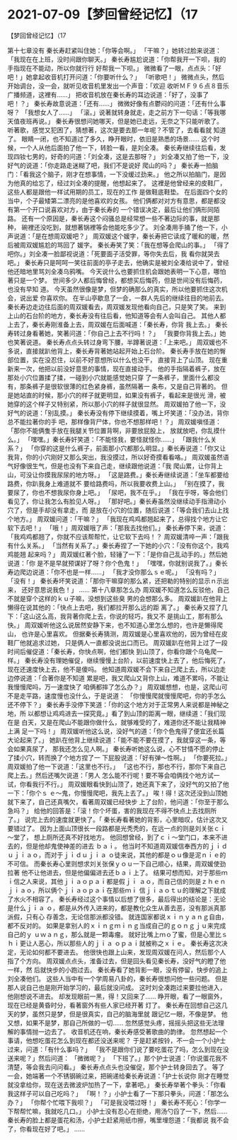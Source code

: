 # 2021-07-09【梦回曾经记忆】（17



【梦回曾经记忆】（17



第十七章没有
秦长寿赶紧叫住她：「你等会啊。」
「干嘛？」她转过脸来说道：「我现在在上班，没时间跟你聊天。」
秦长寿尴尬说道：「你帮我开一下呗，我的手指现在不能动，所以你就行行 好帮我一下呗。」
微微看了一眼，点点头：「好吧！」她拿起收音机打开问道：「你要听什么？」
「听歌吧！」
微微点头，然后开始调台，没一会，就听见收音机里发出一个声音：「欢迎 收听ＭＦ９６点８音乐广播频道，这裡有……」
把收音机放在秦长寿的耳边说道：「好了，没事了吧！？」
秦长寿故意说道：「还有……」
微微好像有点鬱闷的问道：「还有什么事呀？
「我想女人了……」
「滚。」说著就转身就走，走之前方下一句话：「等我哪天值夜班再说。」
秦长寿很想问她哪天，但是她已走远，无奈之下只能听歌了。
听著歌，感觉又犯困了，猜想著，这次是要去那一年呢？不管了，去看看就 知道了。
眼睛一闭，也不知道过了多久，睁开眼时，依旧是熟悉的场景……
这个时候，一个人从他后面拍了他一下，转脸一看，是刘全凑。
秦长寿继续往后看，发现四钕七男的，好奇的问道：「刘全凑，这是去那呀？」
刘全凑又拍了他一下，没好气的说道：「你走路走迷糊了吧，我们不是说好 爬山的吗？」
秦长寿一拍脑门：「看我这个脑子，刚才在想事情，一下没缓过劲来。」
他之所以拍脑门，是因为他真的给忘了，经过刘全凑的提醒，他想起来了。
这裡是他曾经来的皮鞋厂，这些人都是跟他一样试用期的员工，现在的工作 是做鞋底鞋垫。
在后面四个女的当中，个子最矮第二漂亮的是他喜欢的女孩。
他们俩都对对方有意思，都是都没有第一个开口说喜欢对方，由于秦长寿的 一个错误决定，最后让他们俩形同陌路。
还有一个原因是，秦长寿这个闷骚总是经常想一些不著边际的事，就是那种， 碗裡还没吃到，就想著锅裡等会他能吃多少了。
刘全凑用手捅了他一下，小声说道：「是在想周双媛吧？」
周双媛这个媛字，秦长寿把它读成了暖和的暖，然后被周双媛尴尬的骂回了 媛字。
秦长寿笑了笑：「我在想等会爬山的事。」
「得了吧你。」刘全凑一脸鄙视说道：「死要面子活受罪，等你失去后，我 看你就哭去吧。」
秦长寿只是呵呵一笑往前面的亭子走去，他确实是被刘全凑给说中了，曾经 他还暗地里骂刘全凑乌鸦嘴。
今天说什么也要抓住机会跟她表明一下心意，哪怕著只是一个梦。
世间多少人都后悔曾经，都想买后悔药，但是世间没有后悔药，也没有早知 道。
今天虽然很像是梦，但梦的确那么的真实，所以他要抓住这次机会，说出爱 你喜欢你。
在半山亭歇息了一会，一群人先后的继续往目的地前去。
秦长寿边走边往后面的周双媛看去，周双媛发现他看向自己，只是笑了笑。
来到上山的石台阶的地方，秦长寿没有往后看，他知道等会有人会叫自己。
其他人都上去了，秦长寿刚淮备上去，周双媛在后面喊道：「秦长寿，你背 我上去。」
秦长寿转过身看著她，笑著问道：「你自己上去不行吗！？」
「我要你背我上去。」她也笑著说道。
秦长寿点点头转过身弯下腰，半蹲著说道：「上来吧。」
周双媛也不多说，直接就趴他背上，秦长寿背著她站起开始上石台阶。
秦长寿手放在她的臀部位置，实在没忍住，以前不好意想所以什么也没干， 直接背上了山顶。
现在重新来一次，他把以前没好意思的事情，现在直接动手。
他的手指隔着裤子，放在那处小穴位置揉了揉，一碰到小穴就能感觉她只穿 了一条裤子，里面什么都没有，那条裤子是很软很薄的红色紧身裤，虽然隔著一 条布，又是自己背著的。
但是她站直的时候，那小穴的样子就更明显，如果没有裤子，看起来是很光 滑，被她穿的这个样子又特别紧，所以那小穴的样子就很显然。
周双媛拍了他一下，没好气的说道：「别乱摸。」
秦长寿没有停下继续摸着，嘴上坏笑道：「没办法，背你总不能拉著你的手 吧，那样像背尸体，你也不想那样吧！？」
周双媛嗔怪道：「那你不能俩隻手放在我腿关节位置背啊，非要放屁股上， 放就放吧，你乱摸什么。」
「嘿嘿。」秦长寿奸笑道：「不能怪我，要怪就怪你……」
「跟我什么关系？」
「你穿的这是什么裤子，前面那小穴都那么明显。」秦长寿说道：「你又让 我背，你的小穴刚好又那么突出，我没摸过，所以好奇摸看看咯。」
周双媛虽然语气好像很生气，但是也没有下来自己走，继续跟他说道：「我 爬山累，让你背上山，可没让你摸我尿尿的地方呀。」
「这是路费。」秦长寿继续说道：「坐车都要给路费，你趴我身上难道就不 要给路费吗，所以我要收费上山。」
「别在摸了，我要尿了，你也不想我尿你身上吧。」
「尿吧，我不在乎。」
「我在乎呀，等会他们看见了，你让我怎么有脸见人呀。」
「那好吧。」秦长寿虽然没继续动手指滑动小穴了，但是手却没有拿走，而 是放在小穴的位置，随后说道：「等会我们去山上找个地方。」
周双媛问道：「干嘛？」
「我现在鸡鸡都翘起来了，总得找个地方让它软下去吧！」
「哦！」周双媛哦了声：「那我去找他们。」
秦长寿停下来，说道：「我鸡鸡都翘了，你就不应该帮帮忙，让它软下去吗！？
周双媛清啐一声：「跟我有什么关系。」
「当然有关系了。」秦长寿捏了一下她的小穴：「没有你这个，我鸡鸡能翘 起来吗？」
周双媛红著个脸，轻锤了一下：「是你自己乱动手的。」然后她说道：「你 是不是早就预谋好了呀？你个色鬼！」
「嘿嘿，你就别说我了。」秦长寿边爬边说道：「你不也是一样……」
「我才没你那么ｓｅ呢。」
「没有吗？」
「没有！」
秦长寿坏笑说道：「那你干嘛穿的那么紧，还把勒的特别的显示ｎ示出来， 还好意思说我色！」
……
第十八章那怎么办
周双媛不知道怎么反驳他，自己不就是穿个这样的ｋｕ子嘛，没想到这些臭 男的会想那么多。
周双媛趴在他背上懒得在说其他的：「快点上去吧，我们都拉开那么远的距 离了。」
秦长寿又捏了几下：「这山这么高，我背著你爬上去，你说的轻巧，我又不 是挑山工，那有那么快。」
周双媛听他这么说居然安静下来，也不知道心里怎么想的，也许是懒得爬山， 也许是心里喜欢。
但据秦长寿猜测，周双媛是心里喜欢他的，因为曾经在皮鞋厂他就追求过她， 只是俩人一直都没说出口而已。
周双媛趴在他背上过了一段时间后催促道：「秦长寿，你快点啊，他们都快 到山顶了，你看你跟个乌龟爬一样。」
秦长寿没有理她催促，继续慢慢上台阶，以前速度快上去了，他后悔死了， 现在还速度快上去，他不是傻吗。
他知道周双媛不会下来自己爬上去，所以边走边停说道：「合著你是不知道 累是吧，我又爬山又背你上山，难道不累吗，不能让我慢慢爬吗，万一速度快了 咱俩都摔了怎么办？」
周双媛想想，也是，这爬山可不是走平路，速度慢也没什么，于是说道： 「你慢慢爬就慢慢爬吧，你的手怎么还不停下？」
秦长寿手没停下笑道：「你的这个地方对于正常男人来说都是神秘之地，所 以都想让鸡鸡进去一探究竟。」看了到山顶的距离一眼，继续道：「我们现在是 白天，又是在爬山不能跟你做什么，就够难受的了，难道你还不能让我精神上满 足一下吗！」
周双媛听他这么说，没好气的道：「你个色鬼得了便宜还长篇大论起来了。」 她趴在他背上继续说道：「能不能不要在摸了，我就穿这一条，等会如果真尿了， 那我还怎么见人啊。」
秦长寿听她这么说，心不甘情不愿的停止了揉小穴，转而换了个地方捏了一 下屁股说道：「好有弹～性啊。」
「你要死拉。」周双媛拍了他一下说道：「这里也不行。」
「这也不行，那也不行，那你下来自己爬上去。」然后还嘴欠说道：「男人 怎么能不行呢！要不等会咱俩找个地方试一试，你看我行不行。」
周双媛眼看快到山顶了，她还真下来了，没好气的又拍了他一下：「你个ｓ ｅ～鬼，你慢慢爬吧，我先上去了。」
唉！得！这次还没到山顶她就下来了，自己还真嘴欠，看著周双媛已经快步 上了台阶，他问道：「你至于那么急吗？」
给他的回答是：「滚！你个坏蛋，害的我现在不得不快点上去找厕所了。」 说完上去的速度就更快了。「
秦长寿看著她的背影，心里暗叹，估计这次又要错过了。
因为上面山顶很长一段路都是光秃秃的，在远一点的则是刘关张ｃｉ～堂了， 想上厕所还真不好找地方。
他回想曾经，到了ｃｉ～堂门口，本来不进去的，但是他却鬼使神差的进去 ｂａｉ。
他当时不知道周双媛信奉西方的ｊｉｄｕｊｉａｏ，而对于ｊｉｄｕｊｉａ ｏ徒来说，其他的都是ｏｕ像是泥ｎｉｅ的不可信。
而秦长寿心里则想求刘关张保ｙｏｕ一下自己顺心，结果，周双媛使劲拉著 他不让他进去，但是他偏偏进去还ｂａｉ上了。
结果可想而知，对于那些ｍｉ信之人来说，其他ｊｉａｏｐａｉ都是假ｊｉ ａｏ，而自己信的则是ｚｈｅｎｊｉａｏ，所以俩个ｊｉａｏｐａｉ在那些ｍｉ 信ｊｉａｏｔｕ的理解之下就成了水火不相容了。
秦长寿经过这个事情以后想了很多，最后得出的结论是：无论是什么ｊｉａ ｏ，都是从外传入进来的，都是教化众生从善去恶，没有那派真那派假，只有心 存善念，无论信那派都没错。
就连国家都说ｘｉｎｙａｎｇ自由，都不反对的。
如果是拿别人的ｘｉｎｇｍｉｎｇ当成自己的ｇｏｎｇｊｕ来完成自己的ｙ ｕｗａｎｇ，那么就是一颗毒瘤。
就好比嘴上ｍｏ了蜜，但是心里比ｓｈｉ更让人恶心，所以那些人的ｊｉａ ｏｐａｉ就被称之ｘｉｅ。
秦长寿这次决定，无论如何都不要进去。
他很快也跟上山来，发现周双媛在问人，然后那个人指了个方向。
周双媛点点头，淮备过去，但是回头看见秦长寿，没好气的瞪了他一样，然 后就快步的小跑过去。
秦长寿看了她背影一眼，没有停留，快步的追上刘全凑他们。
这些人当中有一个学周易八卦的，秦长寿很想问他一些问题。
但是那人说自己也是刚开始学习的，最后就没问成。
这时刘全凑跑过来要拉他进入，他刚想说不进去。
却发现眼前一黑，得！又回来了……
睁开眼，看了一眼窗外，现在已经是黄昏时分，看著窗外有些人家已经开著 灯了。
秦长寿在回想自己这几天的梦，虽然只是梦，但是很真实，自己的脑海里就 跟记忆一眼，不像是梦。
他又想，如果不是梦，那自己所做的一切……
忽然感觉头疼，摇摇头把这些无法理解的事情抛一边去了。
收音机还在响，秦长寿感受著歌曲的韵律。
忽然想起一个事请，他想吃蛋花怎么到现在都还没送来呢？
于是赶紧按铃，不一会一个小护士过来，问道：「有什么事吗？」
「我不是跟你们说了要吃蛋花了吗，怎么到现在没送来呢？」然后问道： 「微微呢？」
「下班了。」那个护士说道：「你说蛋花我不清楚，等会我去问问看。」
秦长寿点点头也没催促，那个护士转身回去了。
等了一会，她端著一个不锈钢碗过来，把碗递给秦长寿说道：「护士长说你 刚才在睡觉就没拿给你，现在送去微波炉加热了一下，拿著吧。」
秦长寿举著个拳头：「你看我这样子可以自己吃吗？」
「啊！？」小护士看了一下那只拳头，问道：「那怎么办？」
「你帮个忙喂下我呗？」
「可是我没喂过呀！」
秦长寿不死心：「你学一下帮帮忙嘛，我就吃几口。」
小护士没有忍心在拒绝，用汤勺舀了一下，然后……
秦长寿的脸上都是蛋花和汤，小护士赶紧用纸巾擦，嘴里埋怨道：「我都说 我不会了，你看现在好了吧。」
……


